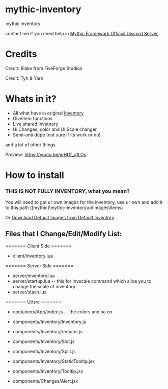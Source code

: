 # mythic-inventory
 mythic inventory

 contact me if you need help in [Mythic Framework Official Discord Server](https://discord.gg/crBq7e9J2d) 

 # Credits
 Credit: Blake from FiveForge Studios 

 Credit: Tyh & Yarn
 
 # Whats in it?
- All what have in original [Inventory](https://github.com/Mythic-Framework/mythic-framework/tree/main/resources/%5Bmythic%5D/mythic-inventory)
- GiveItem functions
- Live shared Invetnory
- Ui Changes, color and UI Scale changer
- Semi-anti dupe (not sure if its work or no)

and a lot of other things

Preview: https://youtu.be/jqHGf_c1LOs
 
 # How to install
 ### THIS IS NOT FULLY INVENTORY, what you mean?
You will need to get ur own images for the inventory, use ur own and add it to this path ([mythic]\mythic-inventory\ui\images\items)

Or  [Download Default Images from Default Inventory](https://github.com/Mythic-Framework/mythic-framework/tree/main/resources/%5Bmythic%5D/mythic-inventory/ui/images/items)

 ## Files that I Change/Edit/Modify List:
 ======= Client Side =======
 - client/inventory.lua
 
 ======= Server Side =======
 - server/inventory.lua
 - server/startup.lua -- this for invscale command which alloe you to change the scale of inventory
 - server/stash.lua
 
 ======= Ui/src =======
 - containers/App/index.js -- the colors and so on
 
 - components/Inventory/Inventory.js
 - components/Inventory/reducer.js
 - components/Inventory/Slot.js
 - components/Inventory/Split.js
 - components/Inventory/StaticTooltip.jsx
 - components/Inventory/Tooltip.jsx
 
 - components/Changes/Alert.jsx
